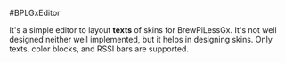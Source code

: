 #BPLGxEditor

It's a simple editor to layout **texts** of skins for BrewPiLessGx. It's not well designed neither well implemented, but it helps in designing skins. Only texts, color blocks, and RSSI bars are supported.